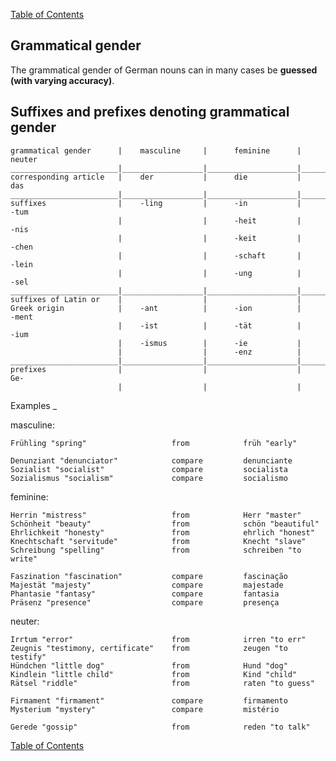 [Table of Contents](Readme.md)

Grammatical gender
-

The grammatical gender of German nouns can in many cases be **guessed (with varying accuracy)**.

Suffixes and prefixes denoting grammatical gender
-

    grammatical gender      |    masculine     |      feminine      |      neuter
    ________________________|__________________|____________________|___________________
    corresponding article   |    der           |      die           |      das
    ________________________|__________________|____________________|___________________
    suffixes                |    -ling         |      -in           |      -tum
                            |                  |      -heit         |      -nis
                            |                  |      -keit         |      -chen
                            |                  |      -schaft       |      -lein
                            |                  |      -ung          |      -sel
    ________________________|__________________|____________________|___________________
    suffixes of Latin or    |                  |                    |
    Greek origin            |    -ant          |      -ion          |      -ment
                            |    -ist          |      -tät          |      -ium
                            |    -ismus        |      -ie           |
                            |                  |      -enz          |
    ________________________|__________________|____________________|___________________
    prefixes                |                  |                    |      Ge-
                            |                  |                    |

Examples
_

masculine:

    Frühling "spring"                   from            früh "early"

    Denunziant "denunciator"            compare         denunciante
    Sozialist "socialist"               compare         socialista
    Sozialismus "socialism"             compare         socialismo

feminine:

    Herrin "mistress"                   from     		Herr "master"
	Schönheit "beauty"                  from		    schön "beautiful"
	Ehrlichkeit "honesty"               from     		ehrlich "honest"
	Knechtschaft "servitude"            from     		Knecht "slave"
	Schreibung "spelling"	            from 		    schreiben "to write"

	Faszination "fascination"           compare         fascinação
	Majestät "majesty"                  compare         majestade
	Phantasie "fantasy"                 compare         fantasia
	Präsenz "presence"                  compare         presença

neuter:

	Irrtum "error"                      from 		    irren "to err"
	Zeugnis "testimony, certificate"    from 	    	zeugen "to testify"
	Hündchen "little dog" 	            from 		    Hund "dog"
	Kindlein "little child"             from 		    Kind "child"
	Rätsel "riddle"                     from		    raten "to guess"

	Firmament "firmament"               compare         firmamento
    Mysterium "mystery"                 compare         mistério

	Gerede "gossip"                     from 		    reden "to talk"

[Table of Contents](Readme.md)


